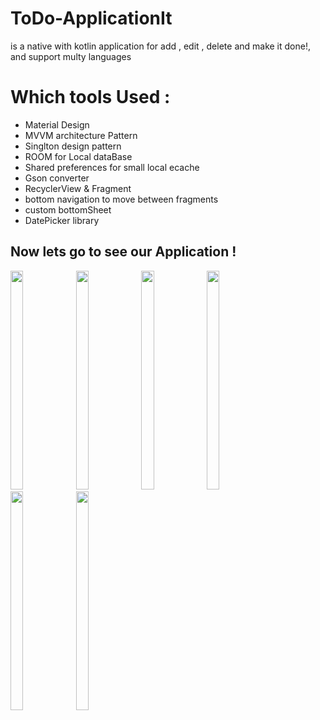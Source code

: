 # ToDo-ApplicationIt
is a native with kotlin application for add , edit , delete and make it done!, 
and support multy languages


# Which tools Used :
* Material Design
* MVVM architecture Pattern
* Singlton design pattern
* ROOM for Local dataBase
* Shared preferences for small local ecache
* Gson converter
* RecyclerView & Fragment
* bottom navigation to move between fragments
* custom bottomSheet
* DatePicker library
                       


## Now lets go to see our Application !

<div>
<img width="20%" height="350" src="https://user-images.githubusercontent.com/55314273/171661547-09fcb179-057b-4b84-9bbd-7ad55a08a4a5.png">
<img width="20%" height="350" src="https://user-images.githubusercontent.com/55314273/171661749-4f122537-a4f7-41a0-98ae-978086838527.png">
<img width="20%" height="350" src="https://user-images.githubusercontent.com/55314273/171662000-e3a141e2-f9e7-4993-be27-ae775a6f726d.png">
<img width="20%" height="350" src="https://user-images.githubusercontent.com/55314273/171662107-fc1c26cf-e77d-4011-8118-16605085e8b7.png">
<img width="20%" height="350" src="https://user-images.githubusercontent.com/55314273/171662187-1bd9e64b-0cef-4778-9da8-50e670fe22bc.png">                         
<img width="20%" height="350" src="https://user-images.githubusercontent.com/55314273/171662433-51bff954-2a29-4520-8ec8-507f47ad547c.png">                         
